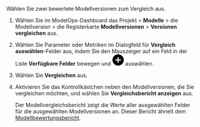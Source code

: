 Wählen Sie zwei bewertete Modellversionen zum Vergleich aus.

1.  Wählen Sie im ModelOps-Dashboard das Projekt > **Modelle** > die Modellversion > die Registerkarte **Modellversionen** > **Versionen vergleichen** aus.


1.  Wählen Sie Parameter oder Metriken im Dialogfeld für **Vergleich auswählen**-Felder aus, indem Sie den Mauszeiger auf ein Feld in der Liste **Verfügbare Felder** bewegen und ![Add icon](Images/ebt1659745488877.svg) auswählen.


1.  Wählen Sie **Vergleichen** aus.


1.  Aktivieren Sie das Kontrollkästchen neben den Modellversionen, die Sie vergleichen möchten, und wählen Sie **Vergleichsbericht anzeigen** aus.

    Der Modellvergleichsbericht zeigt die Werte aller ausgewählten Felder für die ausgewählten Modellversionen an. Dieser Bericht ähnelt dem [Modellbewertungsbericht](vbl1732651027548.md).


